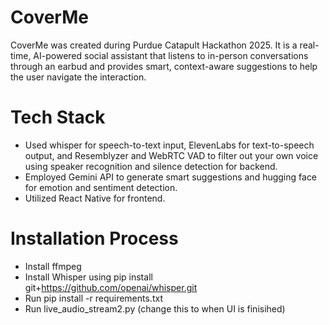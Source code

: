 ﻿# CoverMe
CoverMe was created during Purdue Catapult Hackathon 2025. It is a real-time, AI-powered social assistant that listens to in-person conversations through an earbud and provides smart, context-aware suggestions to help the user navigate the interaction.
# Tech Stack
- Used whisper for speech-to-text input, ElevenLabs for text-to-speech output, and Resemblyzer and WebRTC VAD to filter out your own voice using speaker recognition and silence detection for backend.
- Employed Gemini API to generate smart suggestions and hugging face for emotion and sentiment detection.
- Utilized React Native for frontend.
# Installation Process
- Install ffmpeg
- Install Whisper using pip install git+https://github.com/openai/whisper.git 
- Run pip install -r requirements.txt 
- Run live_audio_stream2.py (change this to when UI is finisihed)